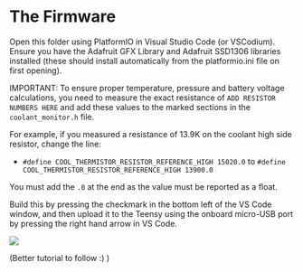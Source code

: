 # The Firmware

Open this folder using PlatformIO in Visual Studio Code (or VSCodium). Ensure you have the Adafruit GFX Library and Adafruit SSD1306 libraries installed (these should install automatically from the platformio.ini file on first opening).

IMPORTANT: To ensure proper temperature, pressure and battery voltage calculations, you need to measure the exact resistance of `ADD RESISTOR NUMBERS HERE` and add these values to the marked sections in the `coolant_monitor.h` file.

For example, if you measured a resistance of 13.9K on the coolant high side resistor, change the line:
- `#define COOL_THERMISTOR_RESISTOR_REFERENCE_HIGH 15020.0` to `#define COOL_THERMISTOR_RESISTOR_REFERENCE_HIGH 13900.0`

You must add the `.0` at the end as the value must be reported as a float.



Build this by pressing the checkmark in the bottom left of the VS Code window, and then upload it to the Teensy using the onboard micro-USB port by pressing the right hand arrow in VS Code.

![](../images/tutorial_images/platformio_buttons_locations.png)

(Better tutorial to follow :) )